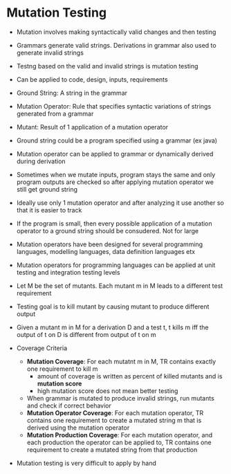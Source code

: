 # Mutation Testing  
* Mutation involves making syntactically valid changes and then testing  
* Grammars generate valid strings. Derivations in grammar also used to generate invalid strings  
* Testng based on the valid and invalid strings is mutation testing  
* Can be applied to code, design, inputs, requirements  
  
* Ground String: A string in the grammar  
* Mutation Operator: Rule that specifies syntactic variations of strings generated from a grammar  
* Mutant: Result of 1 application of a mutation operator  
  
* Ground string could be a program specified using a grammar (ex java)  
* Mutation operator can be applied to grammar or dynamically derived during derivation  
* Sometimes when we mutate inputs, program stays the same and only program outputs are checked so after applying mutation operator we still get ground string  
* Ideally use only 1 mutation operator and after analyzing it use another so that it is easier to track  
* If the program is small, then every possible application of a mutation operator to a ground string should be consudered. Not for large  
* Mutation operators have been designed for several programming languages, modelling languages, data definition languages etx  
* Mutation operators for programming languages can be applied at unit testing and integration testing levels  
  
* Let M be the set of mutants. Each mutant m in M leads to a different test requirement  
* Testing goal is to kill mutant by causing mutant to produce different output  
* Given a mutant m in M for a derivation D and a test t, t kills m iff the output of t on D is different from output of t on m  
   
* Coverage Criteria  
  * **Mutation Coverage**: For each mutatnt m in M, TR contains exactly one requirement to kill m  
    * amount of coverage is written as percent of killed mutants and is **mutation score**  
    * high mutation score does not mean better testing  
  * When grammar is mutated to produce invalid strings, run mutants and check if correct behavior  
  * **Mutation Operator Coverage**: For each mutation operator, TR contains one requirement to create a mutated string m that is derived using the mutation operator  
  * **Mutation Production Coverage**: For each mutation operator, and each production the operator can be applied to, TR contains one requirement to create a mutated string from that production  
    
* Mutation testing is very difficult to apply by hand  

    
    
    
    

